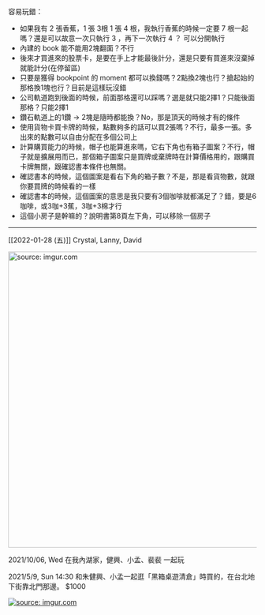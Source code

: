 

容易玩錯：
* 如果我有 2 張香蕉，1 張 3根 1 張 4 根，我執行香蕉的時候一定要 7 根一起嗎？還是可以故意一次只執行 3 ，再下一次執行 4 ？ 可以分開執行
* 內建的 book 能不能用2塊翻面？不行
* 後來才買進來的股票卡，是要在手上才能最後計分，還是只要有買進來沒棄掉就能計分(在停留區)
* 只要是獲得 bookpoint 的 moment 都可以換錢嗎？2點換2塊也行？搶起始的那格換1塊也行？目前是這樣玩沒錯
* 公司軌道跑到後面的時候，前面那格還可以踩嗎？選是就只能2擇1？只能後面那格？只能2擇1
* 鑽石軌道上的1鑽 → 2塊是隨時都能換？No，那是頂天的時候才有的條件
* 使用貨物卡買卡牌的時候，點數夠多的話可以買2張嗎？不行，最多一張。多出來的點數可以自由分配在多個公司上
* 計算購買能力的時候，帽子也能算進來嗎，它右下角也有箱子圖案？不行，帽子就是擴展用而已，那個箱子圖案只是買牌或棄牌時在計算價格用的，跟購買卡牌無關，跟確認書本條件也無關。
* 確認書本的時候，這個圖案是看右下角的箱子數？不是，那是看貨物數，就跟你要買牌的時候看的一樣
* 確認書本的時候，這個圖案的意思是我只要有3個咖啡就都滿足了？錯，要是6咖啡，或3咖+3蕉，3咖+3棉才行
* 這個小房子是幹嘛的？說明書第8頁左下角，可以移除一個房子

---

[[2022-01-28 (五)]] Crystal, Lanny, David

<a href="https://imgur.com/EWJDN75"><img src="https://i.imgur.com/EWJDN75.jpg" title="source: imgur.com" width="600px"/></a>

2021/10/06, Wed 在我內湖家，健興、小孟、裴裴 一起玩

2021/5/9, Sun 14:30 和朱健興、小孟一起逛「黑箱桌遊清倉」時買的，在台北地下街靠北門那邊。 $1000

<a href="https://imgur.com/2WtlDfZ"><img src="https://i.imgur.com/2WtlDfZ.jpg" title="source: imgur.com" /></a>